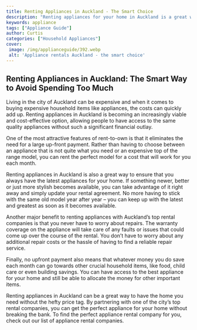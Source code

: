 ```yaml
---
title: Renting Appliances in Auckland - The Smart Choice
description: "Renting appliances for your home in Auckland is a great way to get the latest technology without breaking the bank Learn why renting is the smart choice and how you can make the most of your rental"
keywords: appliance
tags: ["Appliance Guide"]
author: Curtis
categories: ["Household Appliances"]
cover: 
 image: /img/applianceguide/392.webp
 alt: 'Appliance rentals Auckland - the smart choice'
---
```

## Renting Appliances in Auckland: The Smart Way to Avoid Spending Too Much
Living in the city of Auckland can be expensive and when it comes to buying expensive household items like appliances, the costs can quickly add up. Renting appliances in Auckland is becoming an increasingly viable and cost-effective option, allowing people to have access to the same quality appliances without such a significant financial outlay.

One of the most attractive features of rent-to-own is that it eliminates the need for a large up-front payment. Rather than having to choose between an appliance that is not quite what you need or an expensive top of the range model, you can rent the perfect model for a cost that will work for you each month.

Renting appliances in Auckland is also a great way to ensure that you always have the latest appliances for your home. If something newer, better or just more stylish becomes available, you can take advantage of it right away and simply update your rental agreement. No more having to stick with the same old model year after year – you can keep up with the latest and greatest as soon as it becomes available.

Another major benefit to renting appliances with Auckland’s top rental companies is that you never have to worry about repairs. The warranty coverage on the appliance will take care of any faults or issues that could come up over the course of the rental. You don’t have to worry about any additional repair costs or the hassle of having to find a reliable repair service.

Finally, no upfront payment also means that whatever money you do save each month can go towards other crucial household items, like food, child care or even building savings. You can have access to the best appliance for your home and still be able to allocate the money for other important items.

Renting appliances in Auckland can be a great way to have the home you need without the hefty price tag. By partnering with one of the city’s top rental companies, you can get the perfect appliance for your home without breaking the bank. To find the perfect appliance rental company for you, check out our list of appliance rental companies.

